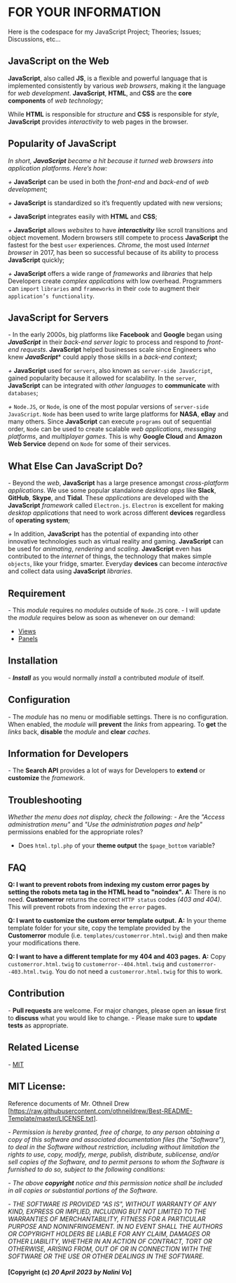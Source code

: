 # **FOR YOUR INFORMATION**
Here is the codespace for my JavaScript Project; Theories; Issues; Discussions, etc...

## **JavaScript on the Web**
**JavaScript**, also called **JS**, is a flexible and powerful language that is implemented consistently by various _web browsers_, making it the language for _web development_. **JavaScript**, **HTML**, and **CSS** are the **core components** of _web technology_;

While **HTML** is responsible for _structure_ and **CSS** is responsible for _style_, **JavaScript** provides _interactivity_ to web pages in the browser.

## **Popularity of JavaScript**
*In short, ***JavaScript*** became a _hit_ because it turned _web browsers_ into _application platforms_. Here’s how:*

_+_ **JavaScript** can be used in both the _front-end_ and _back-end_ of _web development_;

_+_ **JavaScript** is standardized so it’s frequently updated with new versions;

_+_ **JavaScript** integrates easily with **HTML** and **CSS**;

_+_ **JavaScript** allows _websites_ to have ***interactivity*** like scroll transitions and object movement. Modern browsers still compete to process **JavaScript** the fastest for the best `user` experiences. _Chrome_, the most used _Internet browser_ in 2017, has been so successful because of its ability to process **JavaScript** quickly;

_+_ **JavaScript** offers a wide range of _frameworks_ and _libraries_ that help Developers create _complex applications_ with low overhead. Programmers can `import` `libraries` and `frameworks` in their `code` to augment their `application’s functionality`.

## **JavaScript for Servers**

_-_ In the early 2000s, big platforms like **Facebook** and **Google** began using ***JavaScript*** in their _back-end server logic_ to process and respond to _front-end requests_. **JavaScript** helped businesses scale since Engineers who knew ***JavaScript**** could apply those skills in a _back-end context_;

_+_ **JavaScript** used for `servers`, also known as `server-side JavaScript`, gained popularity because it allowed for scalability. In the `server`, **JavaScript** can be integrated with _other languages_ to **communicate** with `databases`;

_+_ `Node.JS`, or `Node`, is one of the most popular versions of `server-side JavaScript`. `Node` has been used to write large platforms for **NASA**, **eBay** and many others. Since **JavaScript** can execute `programs` out of sequential order, `Node` can be used to create scalable _web applications_, _messaging platforms_, and _multiplayer games_. This is why **Google Cloud** and **Amazon Web Service** depend on `Node` for some of their services.

## **What Else Can JavaScript Do?**

_-_ Beyond the _web_, **JavaScript** has a large presence amongst _cross-platform applications_. We use some popular standalone _desktop apps_ like **Slack**, **GitHub**, **Skype**, and **Tidal**. These _applications_ are developed with the **JavaScript** _framework_ called `Electron.js`. `Electron` is excellent for making _desktop applications_ that need to work across different **devices** regardless of **operating system**;

_+_ In addition, **JavaScript** has the potential of expanding into other innovative technologies such as virtual reality and gaming. **JavaScript** can be used for _animating_, _rendering_ and _scaling_. **JavaScript** even has contributed to the _internet_ of things, the technology that makes simple `objects`, like your fridge, smarter. Everyday **devices** can become _interactive_ and collect data using **JavaScript** _libraries_.

## **Requirement**
_-_ This _module_ requires no _modules_ outside of `Node.JS` core.
_-_ I will update the _module_ requires below as soon as whenever on our demand:
  - [Views](...)
  - [Panels](...)

## **Installation**
_-_ ***Install*** as you would normally _install_ a contributed _module_ of itself. 

## **Configuration**
_-_ The _module_ has no menu or modifiable settings. There is no configuration. When
enabled, the _module_ will **prevent** the _links_ from appearing. To **get** the _links_
back, **disable** the _module_ and **clear** _caches_.

## **Information for Developers**
_-_ The **Search API** provides a lot of ways for Developers to **extend** or **customize** the
_framework_.

## **Troubleshooting**
*Whether the menu does not display, check the following:*
_-_ Are the _"Access administration menu"_ and _"Use the administration pages and
  help"_ permissions enabled for the appropriate roles?
- Does `html.tpl.php` of your **theme output** the `$page_bottom` variable?

## **FAQ**

**Q: I want to prevent robots from indexing my custom error pages by
setting the robots meta tag in the HTML head to "noindex".**
**A:** There is no need. **Customerror** returns the correct `HTTP
status` codes _(403 and 404)_. This will prevent robots from indexing the
`error` pages.

**Q: I want to customize the custom error template output.**
**A:** In your theme template folder for your site, copy the template
provided by the **Customerror** module
(i.e. `templates/customerror.html.twig`) and then make your
modifications there.

**Q: I want to have a different template for my 404 and 403 pages.**
**A:** Copy `customerror.html.twig` to
`customerror--404.html.twig` and `customerror--403.html.twig`. You
do not need a `customerror.html.twig` for this to work.

## **Contribution**
_-_ **Pull requests** are welcome. For major changes, please open an **issue** first
to **discuss** what you would like to change.
_-_ Please make sure to **update tests** as appropriate.

## **Related License**
_-_ [MIT](https://choosealicense.com/licenses/mit/)

## **MIT License:**
Reference documents of Mr. Othneil Drew [https://raw.githubusercontent.com/othneildrew/Best-README-Template/master/LICENSE.txt].

*- Permission is hereby granted, free of charge, to any person obtaining a copy of this software and associated documentation files _(the "Software")_, to deal in the _Software_ without restriction, including without limitation the rights to _use, copy, modify, merge, publish, distribute, sublicense, and/or sell copies_ of the _Software_, and to _permit persons_ to whom the _Software_ is furnished to do so, _subject_ to the following conditions:*

*- The above **copyright** notice and this permission notice shall be included in all copies or substantial portions of the _Software_.*

*- THE SOFTWARE IS PROVIDED _"AS IS"_, WITHOUT WARRANTY OF ANY KIND, EXPRESS OR IMPLIED, INCLUDING BUT NOT LIMITED TO THE WARRANTIES OF MERCHANTABILITY, FITNESS FOR A PARTICULAR PURPOSE AND NONINFRINGEMENT. IN NO EVENT SHALL THE AUTHORS OR COPYRIGHT HOLDERS BE LIABLE FOR ANY CLAIM, DAMAGES OR OTHER LIABILITY, WHETHER IN AN ACTION OF CONTRACT, TORT OR OTHERWISE, ARISING FROM, OUT OF OR IN CONNECTION WITH THE SOFTWARE OR THE USE OR OTHER DEALINGS IN THE SOFTWARE.*

#### [**Copyright (c) _20 April 2023 by Nalini Vo_**]
